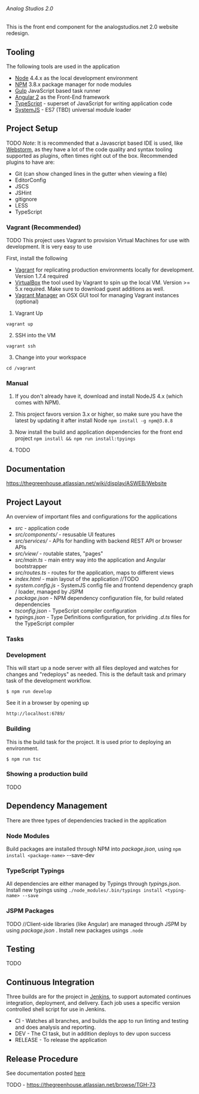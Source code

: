 ###### Analog Studios 2.0
This is the front end component for the analogstudios.net 2.0 website redesign.

## Tooling
The following tools are used in the application

- [Node][] 4.4.x as the local development environment
- [NPM][]  3.8.x package manager for node modules
- [Gulp][] JavaScript based task runner
- [Angular 2][] as the Front-End framework
- [TypeScript][] - superset of JavaScript for writing application code
- [SystemJS][] - ES7 (TBD) universal module loader


[Node]: https://nodejs.org/
[NPM]: https://www.npmjs.com/
[Gulp]: http://gulpjs.com/
[Angular 2]: https://angular.io/
[TypeScript]: https://www.typescriptlang.org/
[SystemJS]: https://github.com/systemjs/systemjs

## Project Setup
TODO
*Note*: It is recommended that a Javascript based IDE is used, like [Webstorm][],
as they have a lot of the code quality and syntax tooling supported as plugins, often times right out of the box.
Recommended plugins to have are:
- Git (can show changed lines in the gutter when viewing a file)
- EditorConfig
- JSCS
- JSHint
- gitignore
- LESS
- TypeScript

[Webstorm]: https://www.jetbrains.com/webstorm/

### Vagrant (Recommended)
TODO
This project uses Vagrant to provision Virtual Machines for use with development.  It is very easy to use

First, install the following

- [Vagrant][] for replicating production environments locally for development.  Version 1.7.4 required
- [VirtualBox][] the tool used by Vagrant to spin up the local VM.  Version >= 5.x required.  Make sure to download
guest additions as well.
- [Vagrant Manager][] an OSX GUI tool for managing Vagrant instances (optional)


1. Vagrant Up
```
vagrant up
```
2. SSH into the VM
```
vagrant ssh
```

3. Change into your workspace
```
cd /vagrant
```

[Vagrant]: http://www.vagrantup.com/
[VirtualBox]: http://www.virtualbox.org/
[Vagrant Manager]: http://vagrantmanager.com/

### Manual

1. If you don't already have it, download and install NodeJS 4.x (which comes with NPM).

2. This project favors version 3.x or higher, so make sure you have the latest by updating it after install Node `npm install -g npm@3.8.8`

3. Now install the build and application dependencies for the front end project `npm install && npm run install:tpyings`

4. TODO


## Documentation
https://thegreenhouse.atlassian.net/wiki/display/ASWEB/Website

## Project Layout
An overview of important files and configurations for the applications

* _src_ - application code
* _src/components/_ - resusable UI features
* _src/services/_ -  APIs for handling with backend REST API or browser APIs
* _src/view/_ -  routable states, "pages"
* _src/main.ts_ - main entry way into the application and Angular bootstrapper
* _src/routes.ts_ - routes for the application, maps to different views
* _index.html_ - main layout of the application //TODO
* _system.config.js_ - SystemJS config file and frontend dependency graph / loader, managed by JSPM
* _package.json_ - NPM dependency configuration file, for build related dependencies
* _tsconfig.json_ - TypeScript compiler configuration
* _typings.json_ - Type Definitions configuration, for prividing _.d.ts_ files for the TypeScript compiler

### Tasks

### Development
This will start up a node server with all files deployed and watches for changes and "redeploys" as needed.  This is the
default task and primary task of the development workflow.

```
$ npm run develop
```

See it in a browser by opening up

```
http://localhost:6789/
```

### Building
This is the build task for the project.  It is used prior to deploying an environment.

```
$ npm run tsc
```

### Showing a production build
TODO

## Dependency Management
There are three types of dependencies tracked in the application

### Node Modules
Build packages are installed through NPM into _package.json_, using `npm install <package-name>`  --save-dev

### TypeScript Typings
All dependencies are either managed by Typings through _typings.json_.  Install new typings using `./node_modules/.bin/typings install <typing-name> --save`

### JSPM Packages
TODO
//Client-side libraries (like Angular) are managed through JSPM by using _package.json_ .  Install new packages usings `.node`


## Testing
TODO

## Continuous Integration
Three builds are for the project in [Jenkins][], to support automated continues integration, deployment, and delivery.
Each job uses a specific version controlled shell script for use in Jenkins.

* CI - Watches all branches, and builds the app to run linting and testing and does analysis and reporting.
* DEV - The CI task, but in addition deploys to dev upon success
* RELEASE - To release the application

[Jenkins]: http://www.thegreenhouse.io:8080/

## Release Procedure
See documentation posted [here][]

[here]: https://thegreenhouse.atlassian.net/wiki/display/ASWEB/Release+Management#ReleaseManagement-UI(StaticFrontend)


TODO - https://thegreenhouse.atlassian.net/browse/TGH-73